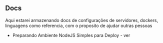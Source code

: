 ## Docs

Aqui estarei armazenando docs de configurações de servidores, dockers, linguagens como referencia, com o proposito de ajudar outras pessoas

- Preparando Ambiente NodeJS Simples para Deploy - ver 
